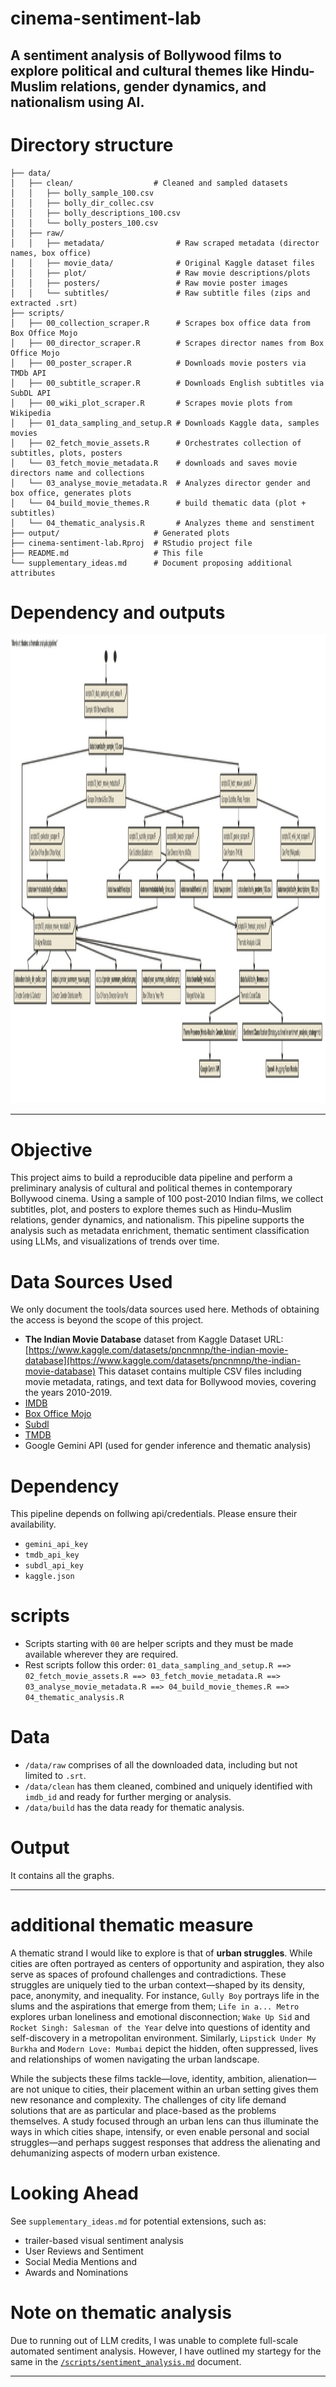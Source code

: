 # cinema-sentiment-lab
A sentiment analysis of Bollywood films to explore political and cultural themes like Hindu-Muslim relations, gender dynamics, and nationalism using AI.
---



# Directory structure
```{bash}
├── data/
│   ├── clean/                  # Cleaned and sampled datasets
│   │   ├── bolly_sample_100.csv
│   │   ├── bolly_dir_collec.csv
│   │   ├── bolly_descriptions_100.csv
│   │   └── bolly_posters_100.csv
│   ├── raw/
│   │   ├── metadata/                # Raw scraped metadata (director names, box office)
│   │   ├── movie_data/              # Original Kaggle dataset files
│   │   ├── plot/                    # Raw movie descriptions/plots
│   │   ├── posters/                 # Raw movie poster images
│   │   └── subtitles/               # Raw subtitle files (zips and extracted .srt)
├── scripts/
│   ├── 00_collection_scraper.R      # Scrapes box office data from Box Office Mojo
│   ├── 00_director_scraper.R        # Scrapes director names from Box Office Mojo
│   ├── 00_poster_scraper.R          # Downloads movie posters via TMDb API
│   ├── 00_subtitle_scraper.R        # Downloads English subtitles via SubDL API
│   ├── 00_wiki_plot_scraper.R       # Scrapes movie plots from Wikipedia
│   ├── 01_data_sampling_and_setup.R # Downloads Kaggle data, samples movies
│   ├── 02_fetch_movie_assets.R      # Orchestrates collection of subtitles, plots, posters
│   └── 03_fetch_movie_metadata.R    # downloads and saves movie directors name and collections
│   └── 03_analyse_movie_metadata.R  # Analyzes director gender and box office, generates plots
│   └── 04_build_movie_themes.R      # build thematic data (plot + subtitles) 
│   └── 04_thematic_analysis.R       # Analyzes theme and senstiment
├── output/                     # Generated plots
├── cinema-sentiment-lab.Rproj  # RStudio project file
├── README.md                   # This file
└── supplementary_ideas.md      # Document proposing additional attributes
```

# Dependency and outputs
<img width="1982" height="750" alt="build" src="https://github.com/azadecon/cinema-sentiment-lab/blob/main/build.svg" />

---

# Objective

This project aims to build a reproducible data pipeline and perform a preliminary analysis of cultural and political themes in contemporary Bollywood cinema. Using a sample of 100 post-2010 Indian films, we collect subtitles, plot, and posters to explore themes such as Hindu–Muslim relations, gender dynamics, and nationalism. This pipeline supports the analysis such as metadata enrichment, thematic sentiment classification using LLMs, and visualizations of trends over time.

# Data Sources Used
We only document the tools/data sources used here. Methods of obtaining the access is beyond the scope of this project.
* **The Indian Movie Database** dataset from Kaggle
  Dataset URL: [https://www.kaggle.com/datasets/pncnmnp/the-indian-movie-database](https://www.kaggle.com/datasets/pncnmnp/the-indian-movie-database)
  This dataset contains multiple CSV files including movie metadata, ratings, and text data for Bollywood movies, covering the years 2010-2019.
* [IMDB](https://www.imdb.com/)
* [Box Office Mojo](https://www.boxofficemojo.com/)
* [Subdl](https://subdl.com/)
* [TMDB](https://www.themoviedb.org/)
* Google Gemini API (used for gender inference and thematic analysis)

# Dependency
This pipeline depends on follwing api/credentials. Please ensure their availability.
- `gemini_api_key`
- `tmdb_api_key`
- `subdl_api_key`
- `kaggle.json`

# scripts
- Scripts starting with `00` are helper scripts and they must be made available wherever they are required.
- Rest scripts follow this order: `01_data_sampling_and_setup.R ==> 02_fetch_movie_assets.R ==> 03_fetch_movie_metadata.R ==> 03_analyse_movie_metadata.R ==> 04_build_movie_themes.R ==> 04_thematic_analysis.R`

# Data
- `/data/raw` comprises of all the downloaded data, including but not limited to `.srt`.
- `/data/clean` has them cleaned, combined and uniquely identified with `imdb_id` and ready for further merging or analysis.
- `/data/build` has the data ready for thematic analysis.

# Output
It contains all the graphs.

---
# additional thematic measure

A thematic strand I would like to explore is that of **urban struggles**. While cities are often portrayed as centers of opportunity and aspiration, they also serve as spaces of profound challenges and contradictions. These struggles are uniquely tied to the urban context—shaped by its density, pace, anonymity, and inequality. For instance, `Gully Boy` portrays life in the slums and the aspirations that emerge from them; `Life in a... Metro` explores urban loneliness and emotional disconnection; `Wake Up Sid` and `Rocket Singh: Salesman of the Year` delve into questions of identity and self-discovery in a metropolitan environment. Similarly, `Lipstick Under My Burkha` and `Modern Love: Mumbai` depict the hidden, often suppressed, lives and relationships of women navigating the urban landscape.

While the subjects these films tackle—love, identity, ambition, alienation—are not unique to cities, their placement within an urban setting gives them new resonance and complexity. The challenges of city life demand solutions that are as particular and place-based as the problems themselves. A study focused through an urban lens can thus illuminate the ways in which cities shape, intensify, or even enable personal and social struggles—and perhaps suggest responses that address the alienating and dehumanizing aspects of modern urban existence.

# Looking Ahead
See `supplementary_ideas.md` for potential extensions, such as:
- trailer-based visual sentiment analysis
- User Reviews and Sentiment
- Social Media Mentions and
- Awards and Nominations

# Note on thematic analysis
Due to running out of LLM credits, I was unable to complete full-scale automated sentiment analysis. However, I have outlined my startegy for the same in the [`/scripts/sentiment_analysis.md`](https://github.com/azadecon/cinema-sentiment-lab/blob/main/scripts/sentiment_analysis.md) document.

---
